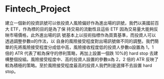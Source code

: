 # Fintech_Project
建立一個新的投資訊號可以依投資人風險偏好作為進出場的訊號，我們以美國前百大 ETF，作為標的目的是為了保  持交易的流動性且這些 ETF 因為交易量大能夠反映市場價格，此外進出場的訊   號基本上以技術指標作為買賣基準，而投資人可以透過調整參數α的作法，以  自身的風險接受程度對出場訊號做不同的調整。我們簡單的先將風險接受程度分成低中高，風險接收程度低的投資人參數α設置為 1，1 倍的 ATR 代表了較為保守的停利策略，再加上設置一個跌 10%的 hard stop 去建構整個投組。風險接受程度中、高的投資人設置的參數α為 2，2 倍的 ATR 反映了較為積極的策略。至於風險接受程度最高的投資人我們則是選擇不去設置 hard stop。
